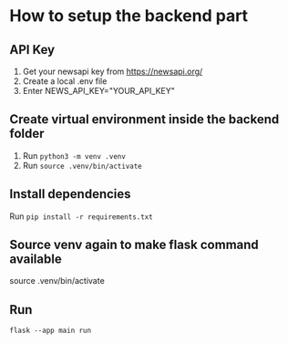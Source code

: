 # How to setup the backend part 

## API Key 

1. Get your newsapi key from https://newsapi.org/ 
2. Create a local .env file
3. Enter NEWS_API_KEY="YOUR_API_KEY"

## Create virtual environment inside the backend folder

1. Run `python3 -m venv .venv`
2. Run `source .venv/bin/activate`


## Install dependencies 

Run `pip install -r requirements.txt`


## Source venv again to make flask command available 

source .venv/bin/activate

## Run 

`flask --app main run`
